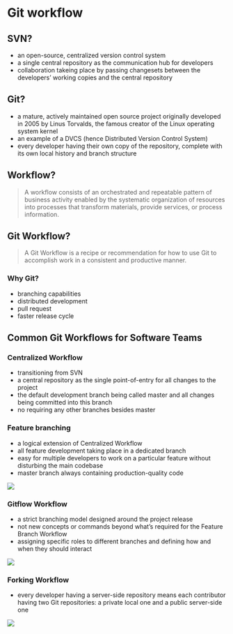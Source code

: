 # Git workflow
## SVN?
- an open-source, centralized version control system
- a single central repository as the communication hub for developers
- collaboration takeing place by passing changesets between the developers’ working copies and the central repository
## Git?
- a mature, actively maintained open source project originally developed in 2005 by Linus Torvalds, the famous creator of the Linux operating system kernel 
- an example of a DVCS (hence Distributed Version Control System)
- every developer having their own copy of the repository, complete with its own local history and branch structure

## Workflow?
>A workflow consists of an orchestrated and repeatable pattern of business activity enabled by the systematic organization of resources into processes that transform materials, provide services, or process information.

## Git Workflow?
>A Git Workflow is a recipe or recommendation for how to use Git to accomplish work in a consistent and productive manner. 

### Why Git?
- branching capabilities
- distributed development
- pull request
- faster release cycle

## Common Git Workflows for Software Teams

### Centralized Workflow
- transitioning from SVN
- a central repository as the single point-of-entry for all changes to the project
- the default development branch being called master and all changes being committed into this branch
- no requiring any other branches besides master

### Feature branching
- a logical extension of Centralized Workflow
- all feature development taking place in a dedicated branch 
- easy for multiple developers to work on a particular feature without disturbing the main codebase
- master branch always containing production-quality code

![](https://sfault-image.b0.upaiyun.com/135/687/1356871362-56fe09a564c99_articlex)

### Gitflow Workflow
- a strict branching model designed around the project release
- not new concepts or commands beyond what’s required for the Feature Branch Workflow
- assigning specific roles to different branches and defining how and when they should interact

![](https://sfault-image.b0.upaiyun.com/221/358/2213586864-56fe8ad48caf1_articlex)

### Forking Workflow
- every developer having a server-side repository means each contributor having two Git repositories: a private local one and a public server-side one 

![](https://sfault-image.b0.upaiyun.com/348/941/3489415854-56feaa016d70d_articlex)
